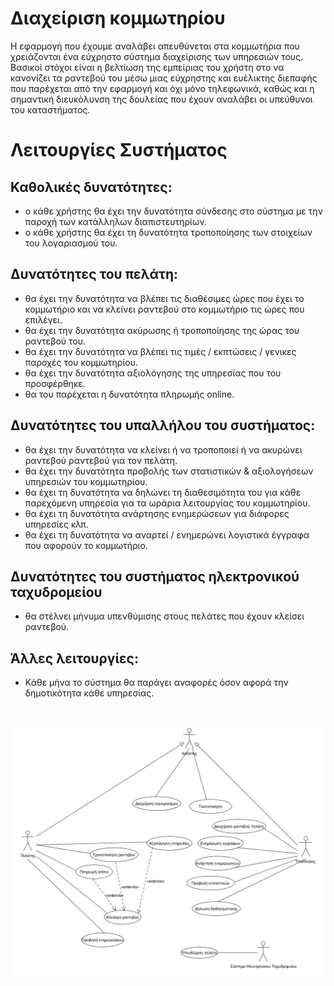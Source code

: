 Διαχείριση κομμωτηρίου
========================

Η εφαρμογή που έχουμε αναλάβει απευθύνεται στα κομμωτήρια που χρειάζονται ένα  εύχρηστο σύστημα διαχείρισης των υπηρεσιών τους. Βασικοί στόχοι είναι η βελτίωση της εμπείριας του χρήστη στο να κανονίζει τα ραντεβού του μέσω μιας εύχρηστης και ευέλικτης διεπαφής που παρέχεται από την εφαρμογή και όχι μόνο τηλεφωνικά, καθώς και η σημαντική διευκόλυνση της δουλείας που έχουν αναλάβει οι υπεύθυνοι του καταστήματος.

Λειτουργίες Συστήματος 
========================

Καθολικές δυνατότητες:
-----------------------------------

* ο κάθε χρήστης θα έχει την δυνατότητα σύνδεσης στο σύστημα με την παροχή των κατάλληλων διαπιστευτηρίων.
* ο κάθε χρήστης θα έχει τη δυνατότητα τροποποίησης των στοιχείων του λογαριασμού του.

Δυνατότητες του πελάτη:
--------------------------------------

* θα έχει την
δυνατότητα να βλέπει τις διαθέσιμες ώρες που έχει το κομμωτήριο και να κλείνει ραντεβού στο κομμωτήριο τις ώρες που επιλέγει.
* θα έχει την δυνατότητα ακύρωσης ή τροποποίησης της ώρας του
ραντεβού του.
*  θα έχει την δυνατότητα να βλέπει τις
τιμές / εκπτώσεις / γενικες παροχές του κομμωτηρίου.
* θα έχει την δυνατότητα αξιολόγησης της υπηρεσίας που του προσφέρθηκε.
* θα του παρέχεται η δυνατότητα πληρωμής online.

Δυνατότητες του υπαλλήλου του συστήματος:
---------------------------------------

* θα έχει την
δυνατότητα να κλείνει ή να τροποποιεί ή να ακυρώνει ραντεβού ραντεβού για τον πελάτη.
* θα έχει την δυνατότητα προβολής των στατιστικών & αξιολογήσεων υπηρεσιών του κομμωτηρίου.
* θα έχει τη δυνατότητα να δηλώνει τη διαθεσιμότητα του για κάθε παρεχόμενη υπηρεσία για τα ωράρια λειτουργίας του κομμωτηρίου.
* θα έχει τη δυνατότητα ανάρτησης ενημερώσεων για διάφορες υπηρεσίες κλπ.
* θα έχει τη δυνατότητα να αναρτεί / ενημερώνει λογιστικά έγγραφα που αφορούν το κομμωτήριο.

Δυνατότητες του συστήματος ηλεκτρονικού ταχυδρομείου
----------------------------------------------------
* θα στέλνει μήνυμα υπενθύμισης στους πελάτες που έχουν κλείσει ραντεβού.

Άλλες λειτουργίες:
------------------
* Κάθε μήνα το σύστημα θα παράγει αναφορές όσον αφορά την δημοτικότητα κάθε υπηρεσίας.

![Διάγραμμα περιπτώσεων χρήσης](uml/requirements/Use_Case_Diagram_For_R1.png)
============================
